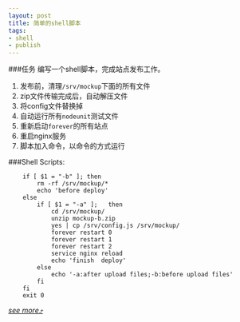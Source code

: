 ```yaml
---
layout: post
title: 简单的shell脚本
tags:
- shell
- publish
---
```

###任务
编写一个shell脚本，完成站点发布工作。

1. 发布前，清理`/srv/mockup`下面的所有文件
2. zip文件传输完成后，自动解压文件
3. 将config文件替换掉
4. 自动运行所有`nodeunit`测试文件
4. 重新启动`forever`的所有站点
5. 重启nginx服务
6. 脚本加入命令，以命令的方式运行

###Shell Scripts:

		if [ $1 = "-b" ]; then
			rm -rf /srv/mockup/*
			echo 'before deploy'
		else 
			if [ $1 = "-a" ];	then
				cd /srv/mockup/
				unzip mockup-b.zip
				yes | cp /srv/config.js /srv/mockup/
				forever restart 0
				forever restart 1
				forever restart 2
				service nginx reload
				echo 'finish  deploy'
			else
				echo '-a:after upload files;-b:before upload files'
			fi
		fi
		exit 0


*[see more&#10548;](http://www.freeos.com/guides/lsst/)*